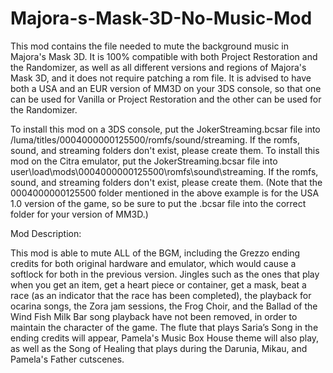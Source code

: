 # Majora-s-Mask-3D-No-Music-Mod
This mod contains the file needed to mute the background music in Majora's Mask 3D. It is 100% compatible with both Project Restoration and the Randomizer, as well as all different versions and regions of Majora's Mask 3D, and it does not require patching a rom file. It is advised to have both a USA and an EUR version of MM3D on your 3DS console, so that one can be used for Vanilla or Project Restoration and the other can be used for the Randomizer.

To install this mod on a 3DS console, put the JokerStreaming.bcsar file into /luma/titles/0004000000125500/romfs/sound/streaming. If the romfs, sound, and streaming folders don't exist, please create them. To install this mod on the Citra emulator, put the JokerStreaming.bcsar file into user\load\mods\0004000000125500\romfs\sound\streaming. If the romfs, sound, and streaming folders don't exist, please create them. 
(Note that the 0004000000125500 folder mentioned in the above example is for the USA 1.0 version of the game, so be sure to put the .bcsar file into the correct folder for your version of MM3D.)

Mod Description:

This mod is able to mute ALL of the BGM, including the Grezzo ending credits for both original hardware and emulator, which would cause a softlock for both in the previous version. Jingles such as the ones that play when you get an item, get a heart piece or container, get a mask, beat a race (as an indicator that the race has been completed), the playback for ocarina songs, the Zora jam sessions, the Frog Choir, and the Ballad of the Wind Fish Milk Bar song playback have not been removed, in order to maintain the character of the game. The flute that plays Saria’s Song in the ending credits will appear, Pamela's Music Box House theme will also play, as well as the Song of Healing that plays during the Darunia, Mikau, and Pamela's Father cutscenes.
